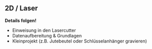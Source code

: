 ## 2D / Laser

**Details folgen!**

- Einweisung in den Lasercutter
- Datenaufbereitung & Grundlagen
- Kleinprojekt (z.B. Jutebeutel oder Schlüsselanhänger gravieren)
